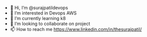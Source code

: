 - 👋 Hi, I’m @surajpatildevops
- 👀 I’m interested in Devops AWS
- 🌱 I’m currently learning k8
- 💞️ I’m looking to collaborate on project
- 📫 How to reach me https://www.linkedin.com/in/thesurajpatil/


<!---
surajpatildevops/surajpatildevops is a ✨ special ✨ repository because its `README.md` (this file) appears on your GitHub profile.
You can click the Preview link to take a look at your changes.
--->
